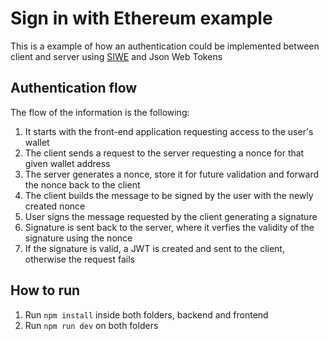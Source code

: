 # Sign in with Ethereum example

This is a example of how an authentication could be implemented between client and server using [SIWE](https://github.com/spruceid/siwe) and Json Web Tokens

## Authentication flow

The flow of the information is the following:

1. It starts with the front-end application requesting access to the user's wallet
2. The client sends a request to the server requesting a nonce for that given wallet address
3. The server generates a nonce, store it for future validation and forward the nonce back to the client
4. The client builds the message to be signed by the user with the newly created nonce 
5. User signs the message requested by the client generating a signature
6. Signature is sent back to the server, where it verfies the validity of the signature using the nonce
7. If the signature is valid, a JWT is created and sent to the client, otherwise the request fails

## How to run

1. Run `npm install` inside both folders, backend and frontend
2. Run `npm run dev` on both folders

